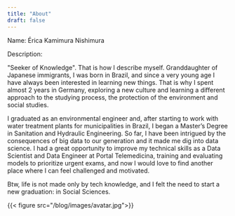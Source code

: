 ```yaml
---
title: "About"
draft: false
---
```


Name: Érica Kamimura Nishimura

Description:

"Seeker of Knowledge". 
That is how I describe myself. 
Granddaughter of Japanese immigrants, I was born in Brazil, and since a very young age I have always been interested in learning new things. 
That is why I spent almost 2 years in Germany, exploring a new culture and learning a different approach to the studying process, the protection of the environment and social studies. 

I graduated as an environmental engineer and, after starting to work with water treatment plants for municipalities in Brazil, I began a Master’s Degree in Sanitation and Hydraulic Engineering. 
So far, I have been intrigued by the consequences of big data to our generation and it made me dig into data science.
I had a great opportunity to improve my technical skills as a Data Scientist and Data Engineer at Portal Telemedicina, training and evaluating models to prioritize urgent exams, and now I would love to find another place where I can feel challenged and motivated.

Btw, life is not made only by tech knowledge, and I felt the need to start a new graduation: in Social Sciences.

<!-- ![class="about_avatar"](/blog/images/avatar.jpg) -->
{{< figure src="/blog/images/avatar.jpg">}}